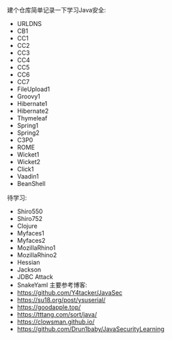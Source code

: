 建个仓库简单记录一下学习Java安全:
* URLDNS
* CB1
* CC1
* CC2
* CC3
* CC4
* CC5
* CC6
* CC7
* FileUpload1
* Groovy1
* Hibernate1
* Hibernate2
* Thymeleaf
* Spring1
* Spring2
* C3P0
* ROME
* Wicket1
* Wicket2
* Click1
* Vaadin1
* BeanShell

待学习:
* Shiro550
* Shiro752
* Clojure
* Myfaces1
* Myfaces2
* MozillaRhino1
* MozillaRhino2
* Hessian
* Jackson
* JDBC Attack
* SnakeYaml
主要参考博客:
* https://github.com/Y4tacker/JavaSec
* https://su18.org/post/ysuserial/
* https://goodapple.top/
* https://tttang.com/sort/java/
* https://clowsman.github.io/
* https://github.com/Drun1baby/JavaSecurityLearning
 
